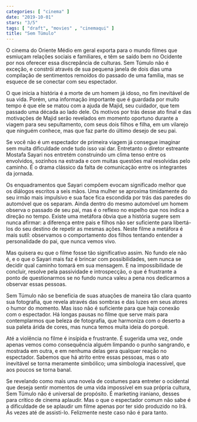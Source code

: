 ```yaml
---
categories: [ "cinema" ]
date: "2019-10-01"
stars: "3/5"
tags: [ "draft", "movies" , "cinemaqui" ]
title: "Sem Túmulo"
---
```

O cinema do Oriente Médio em geral exporta para o mundo filmes que
esmiuçam relações sociais e familiares, e têm se saído bem no
Ocidente por nos oferecer essa discrepância de culturas. Sem Túmulo
não é exceção, e constrói através de sua pequena janela de dois
dias uma compilação de sentimentos remoídos do passado de uma família,
mas se esquece de se conectar com seu espectador.

O que inicia a história é a morte de um homem já idoso, no fim
inevitável de sua vida. Porém, uma informação importante que é
guardada por muito tempo é que ele se matou com a ajuda de Majid,
seu cuidador, que tem passado uma década ao lado dele. Os motivos por
trás desse ato final e das motivações de Majid serão revelados em
momento oportuno durante a viagem para seu sepultamento, com seus dois
filhos e filha, em um vilarejo que ninguém conhece, mas que faz parte
do último desejo de seu pai.

Se você não é um espectador de primeira viagem já consegue imaginar
sem muita dificuldade onde tudo isso vai dar. Entretanto o diretor
estreante Mostafa Sayari nos entretém construindo um clima tenso entre
os envolvidos, sozinhos na estrada e com muitas questões mal resolvidas
pelo caminho. É o drama clássico da falta de comunicação entre os
integrantes da jornada.

Os enquadramentos que Sayari compõem evocam significado melhor que os
diálogos escritos a seis mãos. Uma mulher se aproxima timidamente do
seu irmão mais impulsivo e sua face fica escondida por trás das paredes
do automóvel que os separam. Ainda dentro do mesmo automóvel um homem
observa o passado de seu pai, mas é o reflexo no espelho que nos indica
a direção no tempo. Existe uma metáfora óbvia que a história sugere
sem nunca afirmar: a diferença entre pais e filhos não ser suficiente
para libertá-los do seu destino de repetir as mesmas ações. Neste
filme a metáfora é mais sutil: observamos o comportamento dos filhos
tentando entender a personalidade do pai, que nunca vemos vivo.

Mas quisera eu que o filme fosse tão significativo assim. No fundo
ele não é, e o que o Sayari mais faz é brincar com possibilidades,
sem nunca se decidir qual caminho tomará em sua mensagem. E na
impossibilidade de concluir, resolve pela passividade e introspecção,
o que é frustrante a ponto de questionarmos se no fundo nunca valeu a
pena nos dedicarmos a observar essas pessoas.

Sem Túmulo não se beneficia de suas atuações de maneira tão clara
quanto sua fotografia, que revela através das sombras e das luzes em
seus atores o humor do momento. Mas isso não é suficiente para que
haja conexão com o espectador. Há longas pausas no filme que serve mais
para contemplarmos que beleza de fotografia, que harmoniza com o deserto
a sua paleta árida de cores, mas nunca temos muita ideia do porquê.

Até a violência no filme é insípida e frustrante. É sugerida
uma vez, onde apenas vemos como consequência alguém limpando o punho
sangrando, e mostrada em outra, e em nenhuma delas gera qualquer reação
no espectador. Sabemos que há atrito entre essas pessoas, mas o ato
inevitável se torna meramente simbólico; uma simbologia inacessível,
que aos poucos se torna banal.

Se revelando como mais uma novela de costumes para entreter o ocidental
que deseja sentir momentos de uma vida impossível em sua própria
cultura, Sem Túmulo não é universal de propósito. É marketing
iraniano, desses para crítico de cinema aplaudir. Mas o que o espectador
comum não sabe é a dificuldade de se aplaudir um filme apenas por ter
sido produzido no Irã. Às vezes até de assisti-lo. Felizmente neste
caso não é para tanto.
